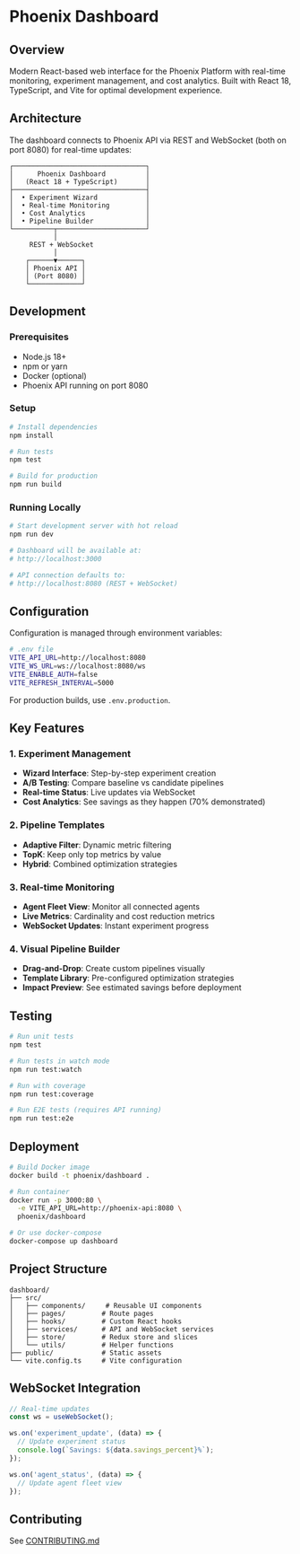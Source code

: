 # Phoenix Dashboard

## Overview

Modern React-based web interface for the Phoenix Platform with real-time monitoring, experiment management, and cost analytics. Built with React 18, TypeScript, and Vite for optimal development experience.

## Architecture

The dashboard connects to Phoenix API via REST and WebSocket (both on port 8080) for real-time updates:

```
┌─────────────────────────────────┐
│      Phoenix Dashboard          │
│   (React 18 + TypeScript)       │
├─────────────────────────────────┤
│  • Experiment Wizard            │
│  • Real-time Monitoring         │
│  • Cost Analytics               │
│  • Pipeline Builder             │
└──────────┬──────────────────────┘
           │
     REST + WebSocket
           │
    ┌──────▼──────┐
    │ Phoenix API │
    │ (Port 8080) │
    └─────────────┘
```

## Development

### Prerequisites

- Node.js 18+
- npm or yarn
- Docker (optional)
- Phoenix API running on port 8080

### Setup

```bash
# Install dependencies
npm install

# Run tests
npm test

# Build for production
npm run build
```

### Running Locally

```bash
# Start development server with hot reload
npm run dev

# Dashboard will be available at:
# http://localhost:3000

# API connection defaults to:
# http://localhost:8080 (REST + WebSocket)
```

## Configuration

Configuration is managed through environment variables:

```bash
# .env file
VITE_API_URL=http://localhost:8080
VITE_WS_URL=ws://localhost:8080/ws
VITE_ENABLE_AUTH=false
VITE_REFRESH_INTERVAL=5000
```

For production builds, use `.env.production`.

## Key Features

### 1. Experiment Management
- **Wizard Interface**: Step-by-step experiment creation
- **A/B Testing**: Compare baseline vs candidate pipelines
- **Real-time Status**: Live updates via WebSocket
- **Cost Analytics**: See savings as they happen (70% demonstrated)

### 2. Pipeline Templates
- **Adaptive Filter**: Dynamic metric filtering
- **TopK**: Keep only top metrics by value
- **Hybrid**: Combined optimization strategies

### 3. Real-time Monitoring
- **Agent Fleet View**: Monitor all connected agents
- **Live Metrics**: Cardinality and cost reduction metrics
- **WebSocket Updates**: Instant experiment progress

### 4. Visual Pipeline Builder
- **Drag-and-Drop**: Create custom pipelines visually
- **Template Library**: Pre-configured optimization strategies
- **Impact Preview**: See estimated savings before deployment

## Testing

```bash
# Run unit tests
npm test

# Run tests in watch mode
npm run test:watch

# Run with coverage
npm run test:coverage

# Run E2E tests (requires API running)
npm run test:e2e
```

## Deployment

```bash
# Build Docker image
docker build -t phoenix/dashboard .

# Run container
docker run -p 3000:80 \
  -e VITE_API_URL=http://phoenix-api:8080 \
  phoenix/dashboard

# Or use docker-compose
docker-compose up dashboard
```

## Project Structure

```
dashboard/
├── src/
│   ├── components/     # Reusable UI components
│   ├── pages/         # Route pages
│   ├── hooks/         # Custom React hooks
│   ├── services/      # API and WebSocket services
│   ├── store/         # Redux store and slices
│   └── utils/         # Helper functions
├── public/            # Static assets
└── vite.config.ts     # Vite configuration
```

## WebSocket Integration

```typescript
// Real-time updates
const ws = useWebSocket();

ws.on('experiment_update', (data) => {
  // Update experiment status
  console.log(`Savings: ${data.savings_percent}%`);
});

ws.on('agent_status', (data) => {
  // Update agent fleet view
});
```

## Contributing

See [CONTRIBUTING.md](../../CONTRIBUTING.md)

